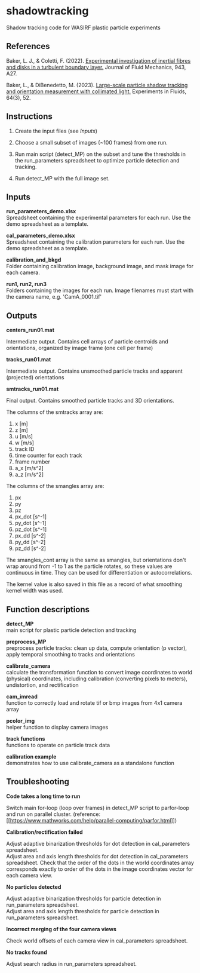 # shadowtracking

Shadow tracking code for WASIRF plastic particle experiments  


## References

Baker, L. J., & Coletti, F. (2022). [Experimental investigation of inertial fibres and disks in a turbulent boundary layer.](https://doi.org/10.1017/jfm.2022.438) Journal of Fluid Mechanics, 943, A27.

Baker, L., & DiBenedetto, M. (2023). [Large-scale particle shadow tracking and orientation measurement with collimated light.](https://doi.org/10.1007/s00348-023-03578-y) Experiments in Fluids, 64(3), 52.


## Instructions

1. Create the input files (see *Inputs*)

2. Choose a small subset of images (~100 frames) from one run. 

3. Run main script (detect_MP) on the subset and tune the thresholds in the run_parameters spreadsheet to optimize particle detection and tracking.

4. Run detect_MP with the full image set.


## Inputs

**run_parameters_demo.xlsx**  
Spreadsheet containing the experimental parameters for each run. Use the demo spreadsheet as a template.

**cal_parameters_demo.xlsx**  
Spreadsheet containing the calibration parameters for each run. Use the demo spreadsheet as a template.

**calibration_and_bkgd**  
Folder containing calibration image, background image, and mask image for each camera.

**run1, run2, run3**  
Folders containing the images for each run. Image filenames must start with the camera name, e.g. 'CamA_0001.tif'


## Outputs

**centers_run01.mat**

Intermediate output. Contains cell arrays of particle centroids and orientations, organized by image frame (one cell per frame)  

**tracks_run01.mat**

Intermediate output. Contains unsmoothed particle tracks and apparent (projected) orientations

**smtracks_run01.mat**

Final output. Contains smoothed particle tracks and 3D orientations. 

The columns of the smtracks array are:

1. x [m]  
2. z [m]  
3. u [m/s]  
4. w [m/s]  
5. track ID  
6. time counter for each track  
7. frame number  
8. a_x [m/s^2]  
9. a_z [m/s^2]  

The columns of the smangles array are:

1. px  
2. py  
3. pz  
4. px_dot [s^-1]  
5. py_dot [s^-1]  
6. pz_dot [s^-1]  
7. px_dd [s^-2]  
8. py_dd [s^-2]  
9. pz_dd [s^-2]

The smangles_cont array is the same as smangles, but orientations don't wrap around from -1 to 1 as the particle rotates, so these values are continuous in time. They can be used for differentiation or autocorrelations. 

The kernel value is also saved in this file as a record of what smoothing kernel width was used. 



## Function descriptions

**detect_MP**  
main script for plastic particle detection and tracking 

**preprocess_MP**  
preprocess particle tracks: clean up data, compute orientation (p vector), apply temporal smoothing to tracks and orientations

**calibrate_camera**  
calculate the transformation function to convert image coordinates to world (physical) coordinates, including calibration (converting pixels to meters), undistortion, and rectification

**cam_imread**  
function to correctly load and rotate tif or bmp images from 4x1 camera array

**pcolor_img**  
helper function to display camera images

**track functions**  
functions to operate on particle track data

**calibration example**  
demonstrates how to use calibrate_camera as a standalone function


## Troubleshooting

**Code takes a long time to run**
  
Switch main for-loop (loop over frames) in detect_MP script to parfor-loop and run on parallel cluster. (reference: [[https://www.mathworks.com/help/parallel-computing/parfor.html]])

**Calibration/rectification failed**

Adjust adaptive binarization thresholds for dot detection in cal_parameters spreadsheet.  
Adjust area and axis length thresholds for dot detection in cal_parameters spreadsheet. 
Check that the order of the dots in the world coordinates array corresponds exactly to order of the dots in the image coordinates vector for each camera view.   

**No particles detected** 
 
Adjust adaptive binarization thresholds for particle detection in run_parameters spreadsheet.  
Adjust area and axis length thresholds for particle detection in run_parameters spreadsheet.  

**Incorrect merging of the four camera views**

Check world offsets of each camera view in cal_parameters spreadsheet.

**No tracks found**

Adjust search radius in run_parameters spreadsheet.

